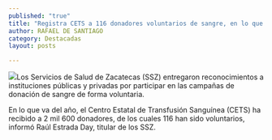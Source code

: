 ```yaml
---
published: "true"
title: "Registra CETS a 116 donadores voluntarios de sangre, en lo que va del año"
author: RAFAEL DE SANTIAGO
category: Destacadas
layout: posts

---
```


![](http://i.imgur.com/dhqYFasm.jpg)Los Servicios de Salud de Zacatecas (SSZ) entregaron reconocimientos a instituciones públicas y privadas por participar en las campañas de donación de sangre de forma voluntaria.

En lo que va del año, el Centro Estatal de Transfusión Sanguínea (CETS) ha recibido a 2 mil 600 donadores, de los cuales 116 han sido voluntarios, informó Raúl Estrada Day, titular de los SSZ.
